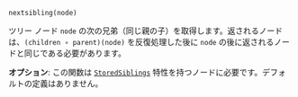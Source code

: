 ```
nextsibling(node)
```

ツリー ノード `node` の次の兄弟（同じ親の子）を取得します。返されるノードは、`(children ∘ parent)(node)` を反復処理した後に `node` の後に返されるノードと同じである必要があります。

**オプション**: この関数は [`StoredSiblings`](@ref) 特性を持つノードに必要です。デフォルトの定義はありません。
